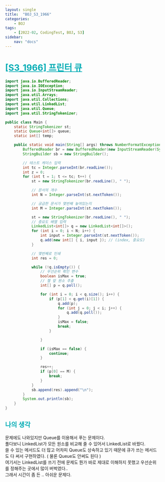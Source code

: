```yaml
---
layout: single
title:  "BOJ_S3_1966"
categories: 
    - BOJ
tags: 
    - [2022-02, CodingTest, BOJ, S3]
sidebar:
    nav: "docs"
---
```


# <b><a style="color:#00adb5" href="https://www.acmicpc.net/problem/1966" target=_blank>[S3_1966] 프린터 큐</a></b>

```java
import java.io.BufferedReader;
import java.io.IOException;
import java.io.InputStreamReader;
import java.util.Arrays;
import java.util.Collections;
import java.util.LinkedList;
import java.util.Queue;
import java.util.StringTokenizer;

public class Main {
	static StringTokenizer st;
	static Queue<int[]> queue;
	static int[] temp;

	public static void main(String[] args) throws NumberFormatException, IOException {
		BufferedReader br = new BufferedReader(new InputStreamReader(System.in));
		StringBuilder sb = new StringBuilder();

		// 테스트 케이스 입력
		int tc = Integer.parseInt(br.readLine());
		int z = 0;
		for (int t = 1; t <= tc; t++) {
			st = new StringTokenizer(br.readLine(), " ");

			// 문서의 개수
			int N = Integer.parseInt(st.nextToken());

			// 궁금한 문서가 몇번째 놓여있는지
			int M = Integer.parseInt(st.nextToken());

			st = new StringTokenizer(br.readLine(), " ");
			// 중요도 배열 입력
			LinkedList<int[]> q = new LinkedList<int[]>();
			for (int i = 0; i < N; i++) {
				int input = Integer.parseInt(st.nextToken());
				q.add(new int[] { i, input }); // (index, 중요도)
			}

			// 몇번째로 인쇄
			int res = 0;

			while (!q.isEmpty()) {
				// 우선순위 확인 변수
				boolean isMax = true;
				// 젤 앞 원소 추출
				int[] p = q.poll();

				for (int i = 0; i < q.size(); i++) {
					if (p[1] < q.get(i)[1]) {
						q.add(p);
						for (int j = 0; j < i; j++) {
							q.add(q.poll());
						}
						isMax = false;
						break;
					}

				}

				if (isMax == false) {
					continue;
				}

				res++;
				if (p[0] == M) {
					break;
				}
			}
			sb.append(res).append("\n");
		}
		System.out.println(sb);
	}
}
```


## <b><a style="color:#00adb5">나의 생각</a></b>
문제에도 나와있지만 Queue를 이용해서 푸는 문제이다.<br>
풀다보니 LinkedList가 모든 원소를 비교해 줄 수 있어서 LinkedList로 바꿨다.<br>
쓸 수 있는 메서드도 더 많고 어차피 Queue도 상속하고 있기 때문에 큐가 쓰는 메서드도 다 써서 구현하였다. ( 물론 Queue도 안써도 된다 )<br>
여기서는 LinkedList를 쓰기 전에 문제도 뭔가 바로 제대로 이해하지 못했고 우선순위를 정해주는 곳에서 많이 버벅였다..<br>
그래서 시간이 좀 든 .. 아쉬운 문제다.

